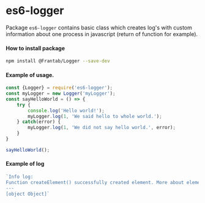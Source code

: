 # es6-logger
Package `es6-logger` contains basic class which creates log's with custom information about one process in javascript (return of function for example).

#### How to install package
```bash
npm install @Frantab/Logger --save-dev
```

#### Example of usage.
```javascript
const {Logger} = require('es6-logger');
const myLogger = new Logger('myLogger');
const sayHelloWorld = () => {
	try {
		console.log('Hello world!');
		myLogger.log(1, 'We said hello to whole world.');
	} catch(error) {
		myLogger.log(1, 'We did not say hello world.', error);
	}
}

sayHelloWorld();
```

#### Example of log
```javascript
`Info log:
Function createElement() successfully created element. More about element in data of this log.
---
[object Object]`
```
